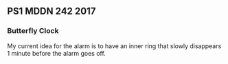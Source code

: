 ## PS1 MDDN 242 2017

### Butterfly Clock

My current idea for the alarm is to have an inner ring that slowly disappears 1 minute before the alarm goes off.